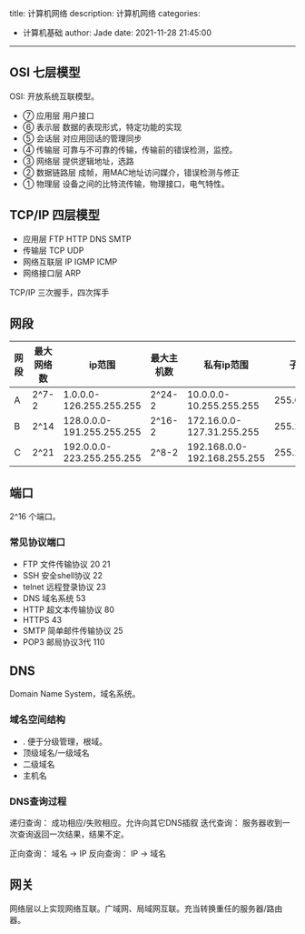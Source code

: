 title: 计算机网络
description: 计算机网络
categories:
  - 计算机基础
author: Jade
date: 2021-11-28 21:45:00
---

## OSI 七层模型
OSI: 开放系统互联模型。
- ⑦ 应用层 用户接口
- ⑥ 表示层 数据的表现形式，特定功能的实现
- ⑤ 会话层 对应用回话的管理同步
- ④ 传输层 可靠与不可靠的传输，传输前的错误检测，监控。
- ③ 网络层 提供逻辑地址，选路
- ② 数据链路层 成帧，用MAC地址访问媒介，错误检测与修正
- ① 物理层 设备之间的比特流传输，物理接口，电气特性。

## TCP/IP 四层模型
- 应用层 FTP HTTP DNS SMTP
- 传输层 TCP UDP
- 网络互联层 IP IGMP ICMP
- 网络接口层 ARP

TCP/IP 三次握手，四次挥手

## 网段
|网段|最大网络数|ip范围|最大主机数|私有ip范围|子网掩码|
|-|-|-|-|-|-|
|A|2^7-2|1.0.0.0-126.255.255.255|2^24-2|10.0.0.0-10.255.255.255|255.0.0.0|
|B|2^14|128.0.0.0-191.255.255.255|2^16-2|172.16.0.0-127.31.255.255|255.255.0.0|
|C|2^21|192.0.0.0-223.255.255.255|2^8-2|192.168.0.0-192.168.255.255|255.255.255.0|

## 端口
2^16 个端口。
### 常见协议端口
- FTP 文件传输协议 20 21
- SSH 安全shell协议 22
- telnet 远程登录协议 23
- DNS 域名系统 53
- HTTP 超文本传输协议 80
- HTTPS 43
- SMTP 简单邮件传输协议 25
- POP3 邮局协议3代 110

## DNS
Domain Name System，域名系统。
### 域名空间结构
- . 便于分级管理，根域。
- 顶级域名/一级域名
- 二级域名
- 主机名

### DNS查询过程
递归查询： 成功相应/失败相应。允许向其它DNS插叙
迭代查询： 服务器收到一次查询返回一次结果，结果不定。

正向查询： 域名 -> IP
反向查询： IP -> 域名

## 网关
网络层以上实现网络互联。广域网、局域网互联。充当转换重任的服务器/路由器。
